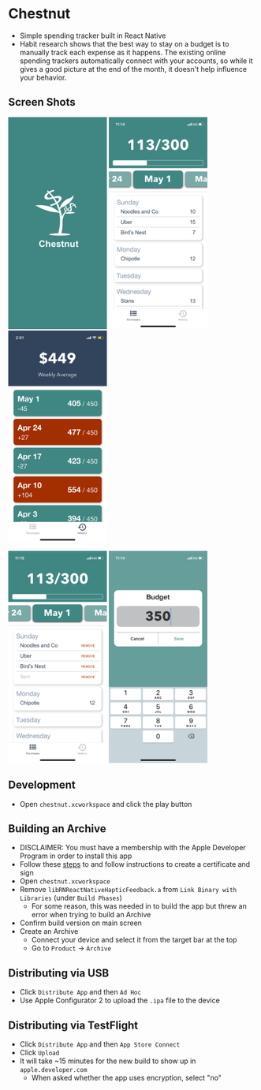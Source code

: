 # Chestnut
* Simple spending tracker built in React Native
* Habit research shows that the best way to stay on a budget is to manually track each expense as it happens. The existing online spending trackers automatically connect with your accounts, so while it gives a good picture at the end of the month, it doesn't help influence your behavior. 

## Screen Shots
<p float="left">
    <img src="https://github.com/sampocs/chestnut/blob/main/assets/screen-shots/splash.png" width="200" height="430"/>
    <img src="https://github.com/sampocs/chestnut/blob/main/assets/screen-shots/main.jpeg" width="200" height="430"/>
    <img src="https://github.com/sampocs/chestnut/blob/main/assets/screen-shots/history.jpeg" width="200" height="430"/>
</p>
<p float="left">
    <img src="https://github.com/sampocs/chestnut/blob/main/assets/screen-shots/remove.jpeg" width="200" height="430"/>
    <img src="https://github.com/sampocs/chestnut/blob/main/assets/screen-shots/budget.jpeg" width="200" height="430"/>
</p>

## Development
* Open `chestnut.xcworkspace` and click the play button

## Building an Archive
* DISCLAIMER: You must have a membership with the Apple Developer Program in order to install this app
* Follow these [steps](https://developer.apple.com/documentation/xcode/distributing-your-app-to-registered-devices) to and follow instructions to create a certificate and sign 
* Open `chestnut.xcworkspace`
* Remove `libRNReactNativeHapticFeedback.a` from `Link Binary with Libraries` (under `Build Phases`)
    * For some reason, this was needed in to build the app but threw an error when trying to build an Archive
* Confirm build version on main screen
* Create an Archive 
    * Connect your device and select it from the target bar at the top 
    * Go to `Product` -> `Archive`

## Distributing via USB
* Click `Distribute App` and then `Ad Hoc`
* Use Apple Configurator 2 to upload the `.ipa` file to the device 

## Distributing via TestFlight
* Click `Distribute App` and then `App Store Connect`
* Click `Upload`
* It will take ~15 minutes for the new build to show up in `apple.developer.com`
    * When asked whether the app uses encryption, select "no"
